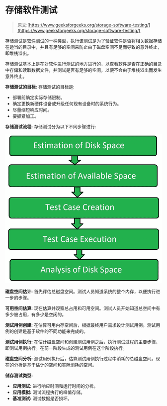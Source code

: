 # 存储软件测试

> 原文:[https://www.geeksforgeeks.org/storage-software-testing/](https://www.geeksforgeeks.org/storage-software-testing/)

存储测试是[软件测试](https://www.geeksforgeeks.org/software-testing-basics/)的一种类型，执行该测试是为了验证软件是否将相关数据存储在适当的目录中，并且有足够的空间来防止由于磁盘空间不足而导致的意外终止，即堆栈溢出。

存储测试基本上是在对软件进行测试的地方进行的，以查看软件是否在正确的目录中存储和读取数据文件，并测试是否有足够的空间，以便不会由于堆栈溢出而发生意外终止。

**存储测试的目标:**
存储测试的目标是:

*   部署前确定实际存储限制。
*   确定更换新硬件设备或升级任何现有设备时的系统行为。
*   尽量缩短响应时间。
*   要抓紧加工。

**存储测试流程:**
存储测试分为以下不同步骤进行:

![](img/d8ce0ee18427b02a2fcc98cefc7d1bc9.png)

**磁盘空间估计:**
首先评估总磁盘空间。测试人员知道系统的整个内存，以便执行进一步的步骤。

**可用空间估算:**
现在估算并观察总占用和可用空间。测试人员开始知道总空间中有多少被占用，有多少是空闲的。

**测试用例创建:**
在估算可用内存空间后，根据最终用户需求设计测试用例。测试用例的创建是基于软件的不同功能来完成的。

**测试用例执行:**
在估计磁盘空间和创建测试用例之后，执行测试过程的主要步骤，即测试用例执行。在前一阶段生成的测试用例在这个阶段执行。

**磁盘空间分析:**
测试用例执行后，估算测试用例执行过程中消耗的总磁盘空间。现在的分析是基于估计的空间和实际消耗的空间。

**储存测试类型:**

*   **应用测试:**
    进行响应时间和运行时间的分析。
*   **应用模拟:**
    测试流程执行的峰值存储。
*   **基准测试:**
    测试数据是否损坏。